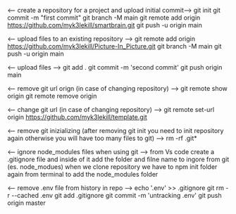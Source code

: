 <-- create a repository for a project and upload initial commit-->
git init
git commit -m "first commit"
git branch -M main
git remote add origin https://github.com/myk3lekill/smartbrain.git
git push -u origin main

<-- upload files to an existing repository -->
git remote add origin https://github.com/myk3lekill/Picture-In_Picture.git
git branch -M main
git push -u origin main

<-- upload files -->
git add .
git commit -m 'second commit'
git push origin main

<-- remove git url orign (in case of changing repository) -->
git remote show origin
git remote remove origin

<-- change git url (in case of changing repository) -->
git remote set-url origin https://github.com/myk3lekill/template.git

<-- remove git inizializing (after removing git init you need to init repository again otherwise you will have too many files to git) -->
rm -rf .git*

<-- ignore node_modules files when using git -->
from Vs code create a .gitignore file and inside of it add the folder and filne name to ingore from git (es. node_modues)
when we clone repository we have to npm init folder again from terminal to add the node_modules folder

<-- remove .env file from history in repo -->
echo '.env' >> .gitignore
git rm -r --cached .env
git add .gitignore
git commit -m 'untracking .env'
git push origin master